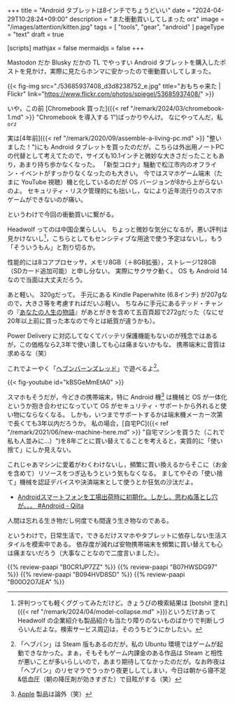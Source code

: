 +++
title = "Android タブレットは8インチでちょうどいい"
date =  "2024-04-29T10:28:24+09:00"
description = "また衝動買いしてしまった orz"
image = "/images/attention/kitten.jpg"
tags = [ "tools", "gear", "android"  ]
pageType = "text"
draft = true

[scripts]
  mathjax = false
  mermaidjs = false
+++

Mastodon だか Blusky だかの TL でやっすい Android タブレットを購入したポストを見かけ，実際に見たらホンマに安かったので衝動買いしてしまった。

{{< fig-img src="./53685937408_d3d8238752_e.jpg" title="おもちゃ来た | Flickr" link="https://www.flickr.com/photos/spiegel/53685937408/" >}}

いや，この前 [Chromebook 買った]({{< ref "/remark/2024/03/chromebook-1.md" >}} "Chromebook を導入する 1")ばっかりやんけ。
なにやってんだ，私 `orz`

実は[4年前]({{< ref "/remark/2020/09/assemble-a-living-pc.md" >}} "整いました！")にも Android タブレットを買ったのだが，こちらは外出用ノートPCの代替として考えてたので，サイズも10.1インチと微妙な大きさだったこともあり，あまり持ち歩かなくなった。
「新型コロナ」騒動で松江市内のオフライン・イベントがすっかりなくなったのも大きい。
今ではスマホゲーム端末（たまに YouTube 視聴）機と化しているのだが OS バージョンが8から上がらないのよ。
セキュリティ・リスク管理的にも拙いし，なにより近年流行りのスマホゲームができないのが痛い。

というわけで今回の衝動買いに繋がる。

Headwolf ってのは中国企業らしい。
ちょっと微妙な気分になるが，悪い評判は見かけないし[^bs1]，こちらとしてもセンシティブな用途で使う予定はないし，もう「そういうもん」と割り切るか。

[^bs1]: 評判つっても軽くググってみただけど。きょうびの検索結果は [botshit 塗れ]({{< ref "/remark/2024/04/model-collapse.md" >}})というだけあって Headwolf の企業紹介も製品紹介も当たり障りのないものばかりで判断しづらいんだよな。検索サービス周辺は，そのうちどうにかしたい。

性能的には8コアプロセッサ，メモリ8GB（＋8GB拡張），ストレージ128GB（SDカード追加可能）と申し分ない。
実際にサクサク動く。
OS も Android 14 なので当面は大丈夫だろう。

あと軽い。
320gだって。
手元にある Kindle Paperwhite (6.8インチ) が207gなので，大きさ等を考慮すればだいぶ軽い。
ちなみに手元にあるテッド・チャンの『[あなたの人生の物語](https://www.amazon.co.jp/dp/4150114587?tag=baldandersinf-22&linkCode=ogi&th=1&psc=1)』があとがきを含めて五百頁超で272gだった（なにせ20年以上前に買った本なので今とは紙質が違うかも）。

Power Delivery に対応してなくてバッテリ保護機能もないのが残念ではあるが，この価格なら2,3年で使い潰しても心は痛まないかもな。
携帯端末に音質は求めるな（笑）

これでよーやく「[ヘブンバーンズレッド](https://heaven-burns-red.com/ "ヘブンバーンズレッド 公式サイト")」で遊べるよ[^hbr1]。

[^hbr1]: 「ヘブバン」は Steam 版もあるのだが，私の Ubuntu 環境ではゲームが起動できなかった。まぁ，そもそもゲーム内課金のある作品は Steam と相性が悪いことが多いらしいので，あまり期待してなかったのだが。なお昨夜は「ヘブバン」のリセマラでうっかり夜更ししてしまい，今日は朝から寝不足&低血圧（朝の降圧剤が効きすぎた）で目眩がする（笑）

{{< fig-youtube id="kBSGeMmEtA0" >}}

スマホもそうだが，今どきの携帯端末，特に Android 機[^apl1] は機械と OS が一体化というか抱き合わせになっていて OS がセキュリティ・サポートから外れると使い物にならなくなる。
しかも，いつまでサポートするかは端末機メーカー次第で長くても3年以内だろうか。
私の場合，[自宅PC]({{< ref "/remark/2021/06/new-machine-here.md" >}} "自宅マシンを買うた（これで私も人並みに...）")を8年ごとに買い替えてることを考えると，実質的に「使い捨て」にしか見えない。

[^apl1]: [Apple](https://p2ptk.org/monopoly/4520 "Macカルト――“Appleの罪を美徳とせよ” | p2ptk[.]org") 製品は論外（笑）

これじゃあマシンに愛着がわくわけないし，頻繁に買い換えるからそこに（お金を含めて）リソースをつぎ込もうという気もなくなる。
ましてやその「使い捨て」機械を認証デバイスや決済端末として使うとか狂気の沙汰だよ。

- [Androidスマートフォンを工場出荷時に初期化。しかし、思わぬ落とし穴が。。。 #Android - Qiita](https://qiita.com/y-vectorfield/items/04a34d7b6af8f72ad461)

人間は忘れる生き物だし何度でも間違う生き物なのである。

というわけで，日常生活で，できるだけスマホやタブレットに依存しない生活スタイルを模索中である。
依存度が減れば安物携帯端末を頻繁に買い替えても心は痛まないだろう（大事なことなので二度言いました）。

{{% review-paapi "B0CR1JP7ZZ" %}} <!-- Android タブレット Headwolf FPad5 -->
{{% review-paapi "B07HWSDG97" %}} <!-- デスクトップスタンド スマホ タブレット -->
{{% review-paapi "B094HVD8SD" %}} <!-- 折りたたみキーボード iClever IC-BK26 -->
{{% review-paapi "B00O2O7JEA" %}} <!-- あなたの人生の物語 -->

